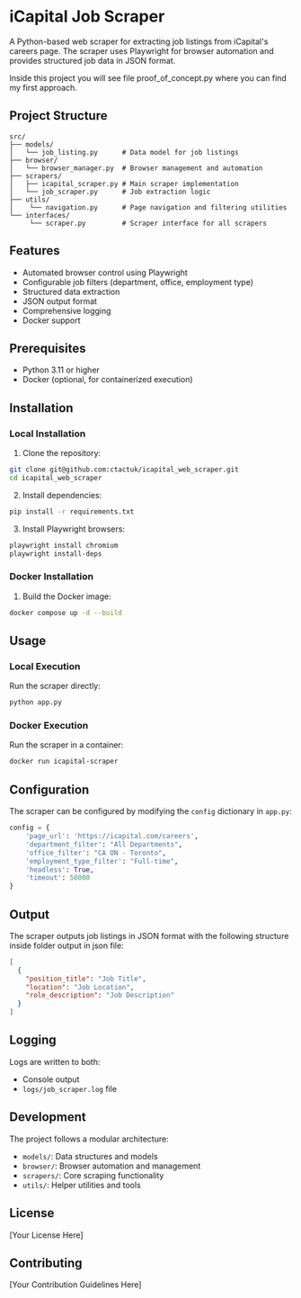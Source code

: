 # iCapital Job Scraper

A Python-based web scraper for extracting job listings from iCapital's careers page. The scraper uses Playwright for browser automation and provides structured job data in JSON format.

Inside this project you will see file proof_of_concept.py where you can find my first approach.

## Project Structure

```
src/
├── models/
│   └── job_listing.py      # Data model for job listings
├── browser/
│   └── browser_manager.py  # Browser management and automation
├── scrapers/
│   ├── icapital_scraper.py # Main scraper implementation
│   └── job_scraper.py      # Job extraction logic
├── utils/
│    └── navigation.py      # Page navigation and filtering utilities
└── interfaces/
     └── scraper.py         # Scraper interface for all scrapers
```

## Features

- Automated browser control using Playwright
- Configurable job filters (department, office, employment type)
- Structured data extraction
- JSON output format
- Comprehensive logging
- Docker support

## Prerequisites

- Python 3.11 or higher
- Docker (optional, for containerized execution)

## Installation

### Local Installation

1. Clone the repository:
```bash
git clone git@github.com:ctactuk/icapital_web_scraper.git
cd icapital_web_scraper
```

2. Install dependencies:
```bash
pip install -r requirements.txt
```

3. Install Playwright browsers:
```bash
playwright install chromium
playwright install-deps
```

### Docker Installation

1. Build the Docker image:
```bash
docker compose up -d --build
```

## Usage

### Local Execution

Run the scraper directly:
```bash
python app.py
```

### Docker Execution

Run the scraper in a container:
```bash
docker run icapital-scraper
```

## Configuration

The scraper can be configured by modifying the `config` dictionary in `app.py`:

```python
config = {
    'page_url': 'https://icapital.com/careers',
    'department_filter': "All Departments",
    'office_filter': "CA ON - Toronto",
    'employment_type_filter': "Full-time",
    'headless': True,
    'timeout': 50000
}
```

## Output

The scraper outputs job listings in JSON format with the following structure inside folder output in json file:

```json
[
  {
    "position_title": "Job Title",
    "location": "Job Location",
    "role_description": "Job Description"
  }
]
```

## Logging

Logs are written to both:
- Console output
- `logs/job_scraper.log` file

## Development

The project follows a modular architecture:

- `models/`: Data structures and models
- `browser/`: Browser automation and management
- `scrapers/`: Core scraping functionality
- `utils/`: Helper utilities and tools

## License

[Your License Here]

## Contributing

[Your Contribution Guidelines Here] 